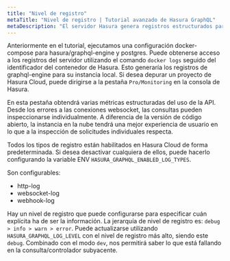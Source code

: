 ```yaml
---
title: "Nivel de registro"
metaTitle: "Nivel de registro | Tutorial avanzado de Hasura GraphQL"
metaDescription: "El servidor Hasura genera registros estructurados para su API de GraphQL que pueden, además, ser configurados para producir diferentes niveles de registro desde http-log, websocket-log, webhook-log"
---
```


Anteriormente en el tutorial, ejecutamos una configuración docker-compose para hasura/graphql-engine y postgres. Puede obtenerse acceso a los registros del servidor utilizando el comando `docker logs` seguido del identificador del contenedor de Hasura. Esto generaría los registros de graphql-engine para su instancia local. Si desea depurar un proyecto de Hasura Cloud, puede dirigirse a la pestaña `Pro/Monitoring` en la consola de Hasura.

En esta pestaña obtendrá varias métricas estructuradas del uso de la API. Desde los errores a las conexiones websocket, las consultas pueden inspeccionarse individualmente. A diferencia de la versión de código abierto, la instancia en la nube tendrá una mejor experiencia de usuario en lo que a la inspección de solicitudes individuales respecta.

Todos los tipos de registro están habilitados en Hasura Cloud de forma predeterminada. Si desea desactivar cualquiera de ellos, puede hacerlo configurando la variable ENV `HASURA_GRAPHQL_ENABLED_LOG_TYPES`.

Son configurables:

- http-log
- websocket-log
- webhook-log

Hay un nivel de registro que puede configurarse para especificar cuán explícita ha de ser la información. La jerarquía de nivel de registro es: `debug > info > warn > error`. Puede actualizarse utilizando `HASURA_GRAPHQL_LOG_LEVEL` con el nivel de registro más alto, siendo este `debug`. Combinado con el modo `dev`, nos permitirá saber lo que está fallando en la consulta/controlador subyacente.
